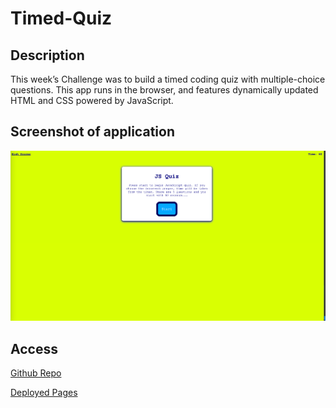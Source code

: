 # Timed-Quiz

## Description
This week’s Challenge was to build a timed coding quiz with multiple-choice questions. This app runs in the browser, and features dynamically updated HTML and CSS powered by JavaScript.

## Screenshot of application
![screenshot](assets/img/Screen%20Shot%202022-12-16%20at%2010.04.03%20PM.png)

## Access
[Github Repo](https://github.com/qclaytor30/Timed-Quiz)

[Deployed Pages](https://qclaytor30.github.io/Timed-Quiz/)
